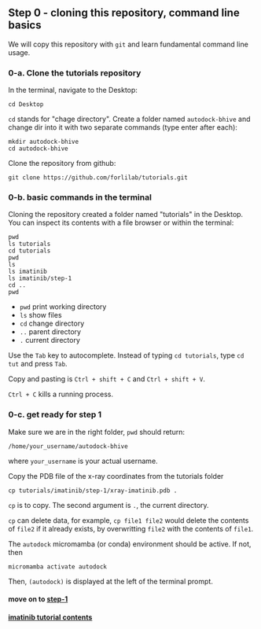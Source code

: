## Step 0 - cloning this repository, command line basics

We will copy this repository with `git` and learn fundamental command line usage.


### 0-a. Clone the tutorials repository

In the terminal, navigate to the Desktop:

```
cd Desktop
```
`cd` stands for "chage directory". Create a folder named `autodock-bhive`
and change dir into it with two separate commands (type enter after each):

```
mkdir autodock-bhive
cd autodock-bhive
```

Clone the repository from github:
```
git clone https://github.com/forlilab/tutorials.git
```

### 0-b. basic commands in the terminal

Cloning the repository created a folder named "tutorials" in the Desktop.
You can inspect its contents with a file browser or within the terminal:

```
pwd
ls tutorials
cd tutorials
pwd
ls
ls imatinib
ls imatinib/step-1
cd ..
pwd
```

 - `pwd` print working directory
 - `ls` show files
 - `cd` change directory
 - `..` parent directory
 - `.` current directory

Use the `Tab` key to autocomplete. Instead of typing
`cd tutorials`, type `cd tut` and press `Tab`.

Copy and pasting is `Ctrl + shift + C` and `Ctrl + shift + V`.

`Ctrl + C` kills a running process.


### 0-c. get ready for step 1

Make sure we are in the right folder, `pwd` should return:
```
/home/your_username/autodock-bhive
```
where `your_username` is your actual username.

Copy the PDB file of the x-ray coordinates from the tutorials folder
```
cp tutorials/imatinib/step-1/xray-imatinib.pdb .
```
`cp` is to copy. The second argument is `.`, the current directory.

`cp` can delete data, for example, `cp file1 file2` would
delete the contents of `file2` if it already exists, by overwritting
`file2` with the contents of `file1`.

The `autodock` micromamba (or conda) environment should be active. If not, then
```
micromamba activate autodock
```
Then, `(autodock)` is displayed at the left of the terminal prompt.



#### move on to [step-1](../step-1)

#### [imatinib tutorial contents](../)
